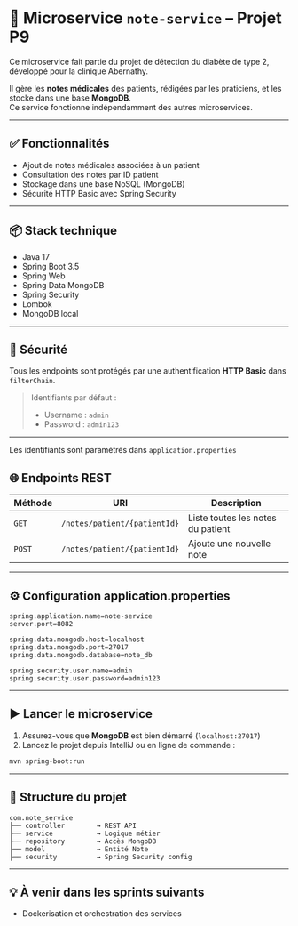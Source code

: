 # 📝 Microservice `note-service` – Projet P9

Ce microservice fait partie du projet de détection du diabète de type 2, développé pour la clinique Abernathy.

Il gère les **notes médicales** des patients, rédigées par les praticiens, et les stocke dans une base **MongoDB**.  
Ce service fonctionne indépendamment des autres microservices.

---

## ✅ Fonctionnalités

- Ajout de notes médicales associées à un patient
- Consultation des notes par ID patient
- Stockage dans une base NoSQL (MongoDB)
- Sécurité HTTP Basic avec Spring Security

---

## 📦 Stack technique

- Java 17
- Spring Boot 3.5
- Spring Web
- Spring Data MongoDB
- Spring Security
- Lombok
- MongoDB local

---

## 🔐 Sécurité

Tous les endpoints sont protégés par une authentification **HTTP Basic** dans `filterChain`.

> Identifiants par défaut :
> - Username : `admin`
> - Password : `admin123`
---
Les identifiants sont paramétrés dans `application.properties`


## 🌐 Endpoints REST

| Méthode | URI                           | Description                            |
|---------|-------------------------------|----------------------------------------|
| `GET`   | `/notes/patient/{patientId}`  | Liste toutes les notes du patient      |
| `POST`  | `/notes/patient/{patientId}`  | Ajoute une nouvelle note               |

---


## ⚙️ Configuration application.properties

```properties
spring.application.name=note-service
server.port=8082

spring.data.mongodb.host=localhost
spring.data.mongodb.port=27017
spring.data.mongodb.database=note_db

spring.security.user.name=admin
spring.security.user.password=admin123
```

---

## ▶️ Lancer le microservice

1. Assurez-vous que **MongoDB** est bien démarré (`localhost:27017`)
2. Lancez le projet depuis IntelliJ ou en ligne de commande :

```bash
mvn spring-boot:run
```

---

## 📁 Structure du projet

```
com.note_service
├── controller        → REST API
├── service           → Logique métier
├── repository        → Accès MongoDB
├── model             → Entité Note
├── security          → Spring Security config
```

---

## 💡 À venir dans les sprints suivants


- Dockerisation et orchestration des services